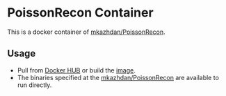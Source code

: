 # PoissonRecon Container

This is a docker container of [mkazhdan/PoissonRecon](https://github.com/mkazhdan/PoissonRecon).

## Usage

- Pull from [Docker HUB](https://hub.docker.com/r/rodones/poisson-recon) or build the [image](https://github.com/rodones/workspace/tree/master/docker/PoissonRecon).
- The binaries specified at the [mkazhdan/PoissonRecon](https://github.com/mkazhdan/PoissonRecon) are available to run directly.
